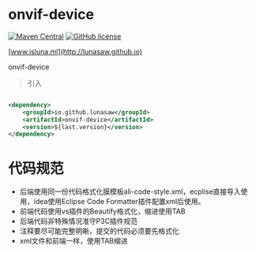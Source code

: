 # onvif-device

[![Maven Central](https://img.shields.io/maven-central/v/io.github.lunasaw/onvif-device)](https://mvnrepository.com/artifact/io.github.lunasaw/onvif-device)
[![GitHub license](https://img.shields.io/badge/MIT_License-blue.svg)](https://raw.githubusercontent.com/lunasaw/onvif-device/master/LICENSE)

[www.isluna.ml](http://lunasaw.github.io)

onvif-device



> 引入

```xml

<dependency>
    <groupId>io.github.lunasaw</groupId>
    <artifactId>onvif-device</artifactId>
    <version>${last.version}</version>
</dependency>
```

# 代码规范

- 后端使用同一份代码格式化膜模板ali-code-style.xml，ecplise直接导入使用，idea使用Eclipse Code Formatter插件配置xml后使用。
- 前端代码使用vs插件的Beautify格式化，缩进使用TAB
- 后端代码非特殊情况准守P3C插件规范
- 注释要尽可能完整明晰，提交的代码必须要先格式化
- xml文件和前端一样，使用TAB缩进
